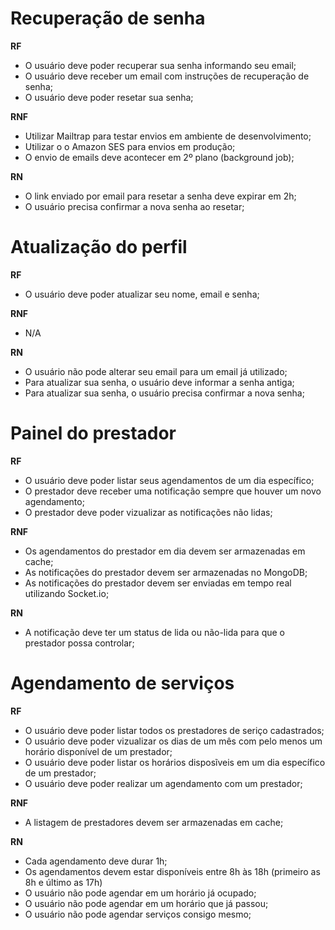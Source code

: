 # Recuperação de senha

**RF**

- O usuário deve poder recuperar sua senha informando seu email;
- O usuário deve receber um email com instruções de recuperação de senha;
- O usuário deve poder resetar sua senha;

**RNF**

- Utilizar Mailtrap para testar envios em ambiente de desenvolvimento;
- Utilizar o o Amazon SES para envios em produção;
- O envio de emails deve acontecer em 2º plano (background job);


**RN**

- O link enviado por email para resetar a senha deve expirar em 2h;
- O usuário precisa confirmar a nova senha ao resetar;


# Atualização do perfil

**RF**

- O usuário deve poder atualizar seu nome, email e senha;

**RNF**

- N/A

**RN**

- O usuário não pode alterar seu email para um email já utilizado;
- Para atualizar sua senha, o usuário deve informar a senha antiga;
- Para atualizar sua senha, o usuário precisa confirmar a nova senha;

# Painel do prestador

**RF**

- O usuário deve poder listar seus agendamentos de um dia específico;
- O prestador deve receber uma notificação sempre que houver um novo agendamento;
- O prestador deve poder vizualizar as notificações não lidas;

**RNF**

- Os agendamentos do prestador em dia devem ser armazenadas em cache;
- As notificações do prestador devem ser armazenadas no MongoDB;
- As notificações do prestador devem ser enviadas em tempo real utilizando Socket.io;


**RN**

- A notificação deve ter um status de lida ou não-lida para que o prestador possa controlar;

# Agendamento de serviços

**RF**

- O usuário deve poder listar todos os prestadores de seriço cadastrados;
- O usuário deve poder vizualizar os dias de um mês com pelo menos um horário disponível de um prestador;
- O usuário deve poder listar os horários disposĩveis em um dia específico de um prestador;
- O usuário deve poder realizar um agendamento com um prestador;

**RNF**

- A listagem de prestadores devem ser armazenadas em cache;


**RN**

- Cada agendamento deve durar 1h;
- Os agendamentos devem estar disponíveis entre 8h às 18h (primeiro as 8h e último as 17h)
- O usuário não pode agendar em um horário já ocupado;
- O usuário não pode agendar em um horário que já passou;
- O usuário não pode agendar serviços consigo mesmo;
